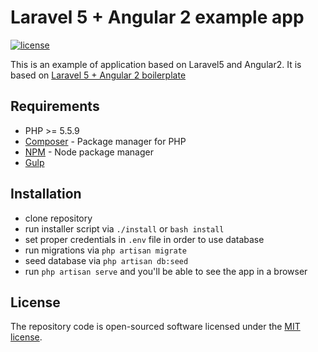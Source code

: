 # Laravel 5 + Angular 2 example app

[![license](https://img.shields.io/github/license/mashape/apistatus.svg?maxAge=2592000)](http://opensource.org/licenses/MIT)

This is an example of application based on Laravel5 and Angular2.
It is based on [Laravel 5 + Angular 2 boilerplate](https://github.com/moff/laravel5-angular2)

## Requirements

- PHP >= 5.5.9
- [Composer](https://getcomposer.org/download/) - Package manager for PHP
- [NPM](https://npmjs.org/) - Node package manager
- [Gulp](https://github.com/gulpjs/gulp/blob/master/docs/getting-started.md#getting-started)

## Installation

- clone repository
- run installer script via `./install` or `bash install`
- set proper credentials in `.env` file in order to use database
- run migrations via `php artisan migrate`
- seed database via `php artisan db:seed`
- run `php artisan serve` and you'll be able to see the app in a browser

## License

The repository code is open-sourced software licensed under the [MIT license](http://opensource.org/licenses/MIT).
